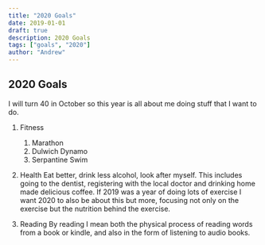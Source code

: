 ```yaml
---
title: "2020 Goals"
date: 2019-01-01
draft: true
description: 2020 Goals
tags: ["goals", "2020"]
author: "Andrew"
---
```


## 2020 Goals

I will turn 40 in October so this year is all about me doing stuff that I want to do.

1. Fitness

    1. Marathon
    2. Dulwich Dynamo
    3. Serpantine Swim

2. Health
   Eat better, drink less alcohol, look after myself. This includes going to the dentist, registering with the local doctor and drinking home made delicious coffee. If 2019 was a year of doing lots of exercise I want 2020 to also be about this but more, focusing not only on the exercise but the nutrition behind the exercise.

3. Reading
   By reading I mean both the physical process of reading words from a book or kindle, and also in the form of listening to audio books.
